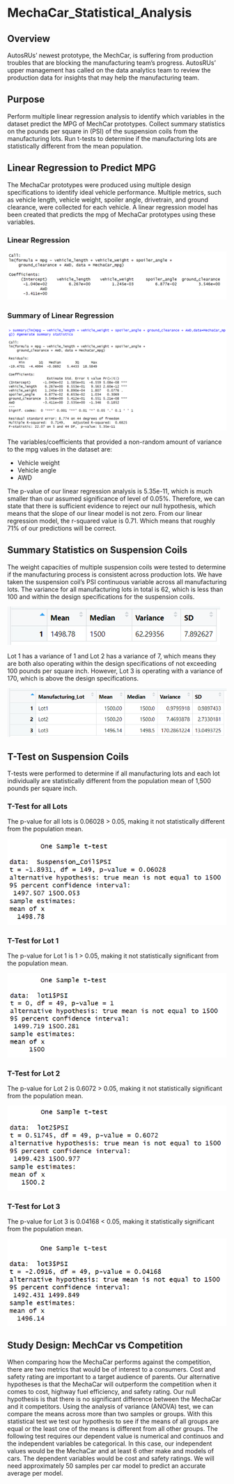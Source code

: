 # MechaCar_Statistical_Analysis
## Overview
AutosRUs’ newest prototype, the MechCar, is suffering from production troubles that are blocking the manufacturing team’s progress. AutosRUs’ upper management has called on the data analytics team to review the production data for insights that may help the manufacturing team.

## Purpose
Perform multiple linear regression analysis to identify which variables in the dataset predict the MPG of MechCar prototypes. Collect summary statistics on the pounds per square in (PSI) of the suspension coils from the manufacturing lots. Run t-tests to determine if the manufacturing lots are statistically different from the mean population.

## Linear Regression to Predict MPG
The MechaCar prototypes were produced using multiple design specifications to identify ideal vehicle performance. Multiple metrics, such as vehicle length, vehicle weight, spoiler angle, drivetrain, and ground clearance, were collected for each vehicle. A linear regression model has been created that predicts the mpg of MechaCar prototypes using these variables.

### Linear Regression

![2](Images/2.png)

### Summary of Linear Regression

![3](Images/3.png)

The variables/coefficients that provided a non-random amount of variance to the mpg values in the dataset are:
-	Vehicle weight
-	Vehicle angle
-	AWD

The p-value of our linear regression analysis is 5.35e-11, which is much smaller than our assumed significance of level of 0.05%. Therefore, we can state that there is sufficient evidence to reject our null hypothesis, which means that the slope of our linear model is not zero.
From our linear regression model, the r-squared value is 0.71. Which means that roughly 71% of our predictions will be correct. 

## Summary Statistics on Suspension Coils
The weight capacities of multiple suspension coils were tested to determine if the manufacturing process is consistent across production lots. We have taken the suspension coil’s PSI continuous variable across all manufacturing lots. The variance for all manufacturing lots in total is 62, which is less than 100 and within the design specifications for the suspension coils. 

![4](Images/4.png)

Lot 1 has a variance of 1 and Lot 2 has a variance of 7, which means they are both also operating within the design specifications of not exceeding 100 pounds per square inch. However, Lot 3 is operating with a variance of 170, which is above the design specifications.  

![5](Images/5.png)

## T-Test on Suspension Coils
T-tests were performed to determine if all manufacturing lots and each lot individually are statistically different from the population mean of 1,500 pounds per square inch.

### T-Test for all Lots
The p-value for all lots is 0.06028 > 0.05, making it not statistically different from the population mean. 

![6](Images/6.png)

### T-Test for Lot 1
The p-value for Lot 1 is 1 > 0.05, making it not statistically significant from the population mean.

![7](Images/7.png)

### T-Test for Lot 2
The p-value for Lot 2 is 0.6072 > 0.05, making it not statistically significant from the population mean.

![8](Images/8.png)

### T-Test for Lot 3
The p-value for Lot 3 is 0.04168 < 0.05, making it statistically significant from the population mean.

![9](Images/9.png)

## Study Design: MechCar vs Competition
When comparing how the MechaCar performs against the competition, there are two metrics that would be of interest to a consumers. Cost and safety rating are important to a target audience of parents. Our alternative hypotheses is that the MechaCar will outperform the competition when it comes to cost, highway fuel efficiency, and safety rating. Our null hypothesis is that there is no significant difference between the MechaCar and it competitors. Using the analysis of variance (ANOVA) test, we can compare the means across more than two samples or groups. With this statistical test we test our hypothesis to see if the means of all groups are equal or the least one of the means is different from all other groups. The following test requires our dependent value is numerical and continuos and the independent variables be categorical. In this case, our independent values would be the MechaCar and at least 6 other make and models of cars. The dependent variables would be cost and safety ratings. We will need approximately 50 samples per car model to predict an accurate average per model.

